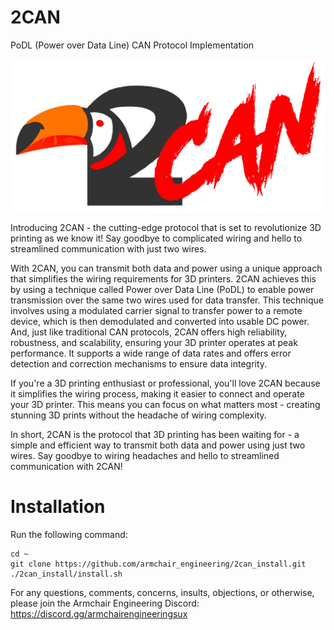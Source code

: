 # 2CAN
PoDL (Power over Data Line) CAN Protocol Implementation


![](images/logo.png)

Introducing 2CAN - the cutting-edge protocol that is set to revolutionize 3D printing as we know it! Say goodbye to complicated wiring and hello to streamlined communication with just two wires.

With 2CAN, you can transmit both data and power using a unique approach that simplifies the wiring requirements for 3D printers. 2CAN achieves this by using a technique called Power over Data Line (PoDL) to enable power transmission over the same two wires used for data transfer. This technique involves using a modulated carrier signal to transfer power to a remote device, which is then demodulated and converted into usable DC power. And, just like traditional CAN protocols, 2CAN offers high reliability, robustness, and scalability, ensuring your 3D printer operates at peak performance. It supports a wide range of data rates and offers error detection and correction mechanisms to ensure data integrity.

If you're a 3D printing enthusiast or professional, you'll love 2CAN because it simplifies the wiring process, making it easier to connect and operate your 3D printer. This means you can focus on what matters most - creating stunning 3D prints without the headache of wiring complexity.

In short, 2CAN is the protocol that 3D printing has been waiting for - a simple and efficient way to transmit both data and power using just two wires. Say goodbye to wiring headaches and hello to streamlined communication with 2CAN!

# Installation
Run the following command:
```shell
cd ~
git clone https://github.com/armchair_engineering/2can_install.git
./2can_install/install.sh
```


For any questions, comments, concerns, insults, objections, or otherwise, please join the Armchair Engineering Discord:
https://discord.gg/armchairengineeringsux